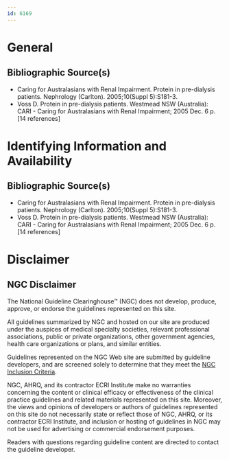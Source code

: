 ```yaml
---
id: 6169
---
```


# General

## Bibliographic Source(s)

- Caring for Australasians with Renal Impairment. Protein in pre-dialysis patients. Nephrology (Carlton). 2005;10(Suppl 5):S181-3.
- Voss D. Protein in pre-dialysis patients. Westmead NSW (Australia): CARI - Caring for Australasians with Renal Impairment; 2005 Dec. 6 p. [14 references]

# Identifying Information and Availability

## Bibliographic Source(s)

- Caring for Australasians with Renal Impairment. Protein in pre-dialysis patients. Nephrology (Carlton). 2005;10(Suppl 5):S181-3.
- Voss D. Protein in pre-dialysis patients. Westmead NSW (Australia): CARI - Caring for Australasians with Renal Impairment; 2005 Dec. 6 p. [14 references]

# Disclaimer

## NGC Disclaimer

The National Guideline Clearinghouse™ (NGC) does not develop, produce, approve, or endorse the guidelines represented on this site.

All guidelines summarized by NGC and hosted on our site are produced under the auspices of medical specialty societies, relevant professional associations, public or private organizations, other government agencies, health care organizations or plans, and similar entities.

Guidelines represented on the NGC Web site are submitted by guideline developers, and are screened solely to determine that they meet the [NGC Inclusion Criteria](/help-and-about/summaries/inclusion-criteria).

NGC, AHRQ, and its contractor ECRI Institute make no warranties concerning the content or clinical efficacy or effectiveness of the clinical practice guidelines and related materials represented on this site. Moreover, the views and opinions of developers or authors of guidelines represented on this site do not necessarily state or reflect those of NGC, AHRQ, or its contractor ECRI Institute, and inclusion or hosting of guidelines in NGC may not be used for advertising or commercial endorsement purposes.

Readers with questions regarding guideline content are directed to contact the guideline developer.

